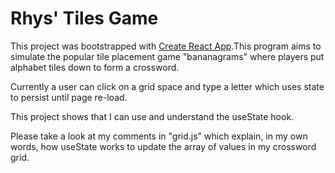 # Rhys' Tiles Game

This project was bootstrapped with [Create React App](https://github.com/facebook/create-react-app).This program aims to simulate the popular tile placement game "bananagrams" where players put alphabet tiles down to form a crossword.

Currently a user can click on a grid space and type a letter which uses state to persist until page re-load.

This project shows that I can use and understand the useState hook.

Please take a look at my comments in "grid.js" which explain, in my own words, how useState works to update the array of values in my crossword grid.

